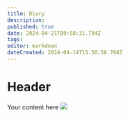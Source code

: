 ```yaml
---
title: Diary
description: 
published: true
date: 2024-04-21T09:58:31.734Z
tags: 
editor: markdown
dateCreated: 2024-04-14T15:50:58.768Z
---
```


# Header
Your content here
![](Pasted%20image%2020240511071545.png)
